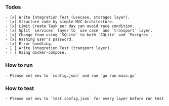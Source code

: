 ### Todos
    - [x] Write Integration Test (usecase, storages layer).
    - [x] Structure code by simple MVC Architecture.
    - [x] Limit Create Task per day can avoid race condition.
    - [x] Split `services` layer to `use case` and `transport` layer.
    - [x] Change from using `SQLite` to both `SQLite` and `Postgres`.
    - [x] Hashing user's password.
    - [x] Error handling.
    - [ ] Write Integration Test (transport layer).
    - [ ] Using docker-compose.

### How to run 
    - Please set env to `config.json` and run `go run main.go`

### How to test 
	- Please set env to `test.config.json` for every layer before run test